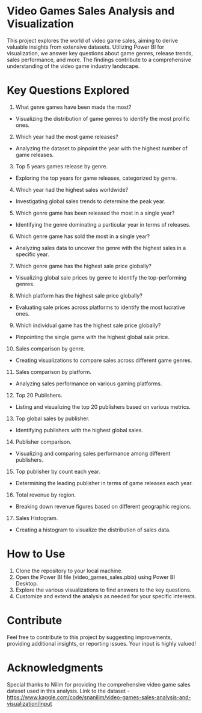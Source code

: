 # Video Games Sales Analysis and Visualization
This project explores the world of video game sales, aiming to derive valuable insights from extensive datasets. Utilizing Power BI for visualization, we answer key questions about game genres, release trends, sales performance, and more. The findings contribute to a comprehensive understanding of the video game industry landscape.

# Key Questions Explored
1. What genre games have been made the most?
  - Visualizing the distribution of game genres to identify the most prolific ones.
2. Which year had the most game releases?
  - Analyzing the dataset to pinpoint the year with the highest number of game releases.
3. Top 5 years games release by genre.
  - Exploring the top years for game releases, categorized by genre.
4. Which year had the highest sales worldwide?
  - Investigating global sales trends to determine the peak year.
5. Which genre game has been released the most in a single year?
  - Identifying the genre dominating a particular year in terms of releases.
6. Which genre game has sold the most in a single year?
  - Analyzing sales data to uncover the genre with the highest sales in a specific year.
7. Which genre game has the highest sale price globally?
  - Visualizing global sale prices by genre to identify the top-performing genres.
8. Which platform has the highest sale price globally?
  - Evaluating sale prices across platforms to identify the most lucrative ones.
9. Which individual game has the highest sale price globally?
  - Pinpointing the single game with the highest global sale price.
10. Sales comparison by genre.
  - Creating visualizations to compare sales across different game genres.
11. Sales comparison by platform.
  - Analyzing sales performance on various gaming platforms.
12. Top 20 Publishers.
  - Listing and visualizing the top 20 publishers based on various metrics.
13. Top global sales by publisher.
  - Identifying publishers with the highest global sales.
14. Publisher comparison.
  - Visualizing and comparing sales performance among different publishers.
15. Top publisher by count each year.
  - Determining the leading publisher in terms of game releases each year.
16. Total revenue by region.
  - Breaking down revenue figures based on different geographic regions.
17. Sales Histogram.
  - Creating a histogram to visualize the distribution of sales data.

# How to Use
1. Clone the repository to your local machine.
2. Open the Power BI file (video_games_sales.pbix) using Power BI Desktop.
3. Explore the various visualizations to find answers to the key questions.
4. Customize and extend the analysis as needed for your specific interests.

# Contribute
Feel free to contribute to this project by suggesting improvements, providing additional insights, or reporting issues. Your input is highly valued!

# Acknowledgments
Special thanks to Nilim for providing the comprehensive video game sales dataset used in this analysis.
Link to the dataset - https://www.kaggle.com/code/snanilim/video-games-sales-analysis-and-visualization/input
